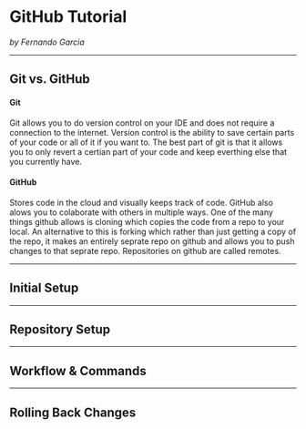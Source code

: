 # GitHub Tutorial

_by Fernando Garcia_

---
## Git vs. GitHub
#### Git
Git allows you to do version control on your IDE and does not require a connection to the internet. Version control is the ability to save certain parts of your code or all of it if you want to. The best part of git is that it allows you to only revert a certian part of your code and keep everthing else that you currently have.  
#### GitHub
Stores code in the cloud and visually keeps track of code. GitHub also alows you to colaborate with others in multiple ways. One of the many things github allows is cloning which copies the code from a repo to your local. An alternative to this is forking which rather than just getting a copy of the repo, it makes an entirely seprate repo on github and allows you to push changes to that seprate repo. Repositories on github are called remotes.

---
## Initial Setup



---
## Repository Setup



---
## Workflow & Commands



---
## Rolling Back Changes